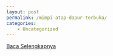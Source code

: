 ```yaml
---
layout: post
permalink: /mimpi-atap-dapur-terbuka/
categories:
    - Uncategorized
---
```


[Baca Selengkapnya](/08)
